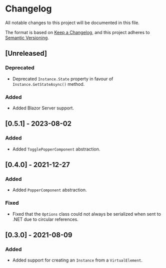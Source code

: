 # Changelog
All notable changes to this project will be documented in this file.

The format is based on [Keep a Changelog](https://keepachangelog.com/en/1.0.0/),
and this project adheres to [Semantic Versioning](https://semver.org/spec/v2.0.0.html).

## [Unreleased]
### Deprecated
- Deprecated `Instance.State` property in favour of `Instance.GetStateAsync()` method.
### Added
- Added Blazor Server support.

## [0.5.1] - 2023-08-02
### Added
- Added `TogglePopperComponent` abstraction.

## [0.4.0] - 2021-12-27
### Added
- Added `PopperComponent` abstraction.
### Fixed
- Fixed that the `Options` class could not always be serialized when sent to .NET due to circular references.

## [0.3.0] - 2021-08-09
### Added
- Added support for creating an `Instance` from a `VirtualElement`.